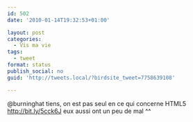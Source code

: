 ```yaml
---
id: 502
date: '2010-01-14T19:32:53+01:00'

layout: post
categories:
  - Vis ma vie
tags:
  - tweet
format: status
publish_social: no
guid: 'http://tweets.local/?birdsite_tweet=7758639108'

---
```


@burninghat tiens, on est pas seul en ce qui concerne HTML5 http://bit.ly/5cck6J eux aussi ont un peu de mal ^^